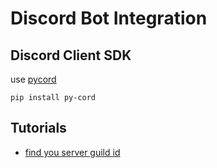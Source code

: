 # Discord Bot Integration

## Discord Client SDK

use [pycord](https://guide.pycord.dev/installation)

``` shell
pip install py-cord
```

## Tutorials

- [find you server guild id](https://support.discord.com/hc/en-us/articles/206346498-Where-can-I-find-my-User-Server-Message-ID-)
